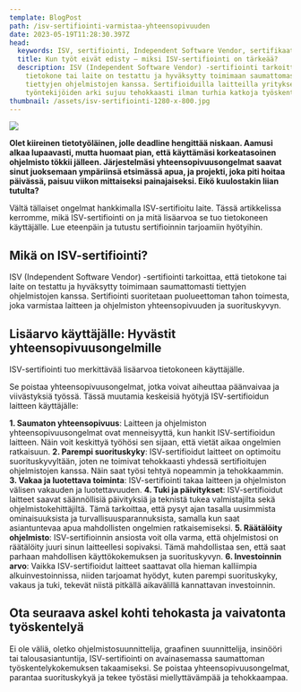 ```yaml
---
template: BlogPost
path: /isv-sertifiointi-varmistaa-yhteensopivuuden
date: 2023-05-19T11:28:30.397Z
head:
  keywords: ISV, sertifiointi, Independent Software Vendor, sertifikaatti
  title: Kun työt eivät edisty – miksi ISV-sertifiointi on tärkeää?
  description: ISV (Independent Software Vendor) -sertifiointi tarkoittaa, että
    tietokone tai laite on testattu ja hyväksytty toimimaan saumattomasti
    tiettyjen ohjelmistojen kanssa. Sertifioiduilla laitteilla yrityksen
    työntekijöiden arki sujuu tehokkaasti ilman turhia katkoja työskentelyyn.
thumbnail: /assets/isv-sertifiointi-1280-x-800.jpg
---
```

![](/assets/isv-sertifiointi-1280-x-800.jpg)

**Olet kiireinen tietotyöläinen, jolle deadline hengittää niskaan. Aamusi alkaa lupaavasti, mutta huomaat pian, että käyttämäsi korkeatasoinen ohjelmisto tökkii jälleen. Järjestelmäsi yhteensopivuusongelmat saavat sinut juoksemaan ympäriinsä etsimässä apua, ja projekti, joka piti hoitaa päivässä, paisuu viikon mittaiseksi painajaiseksi. Eikö kuulostakin liian tutulta?**

Vältä tällaiset ongelmat hankkimalla ISV-sertifioitu laite. Tässä artikkelissa kerromme, mikä ISV-sertifiointi on ja mitä lisäarvoa se tuo tietokoneen käyttäjälle. Lue eteenpäin ja tutustu sertifioinnin tarjoamiin hyötyihin. 

## Mikä on ISV-sertifiointi?

ISV (Independent Software Vendor) -sertifiointi tarkoittaa, että tietokone tai laite on testattu ja hyväksytty toimimaan saumattomasti tiettyjen ohjelmistojen kanssa. Sertifiointi suoritetaan puolueettoman tahon toimesta, joka varmistaa laitteen ja ohjelmiston yhteensopivuuden ja suorituskyvyn.

## Lisäarvo käyttäjälle: Hyvästit yhteensopivuusongelmille

ISV-sertifiointi tuo merkittävää lisäarvoa tietokoneen käyttäjälle. 

Se poistaa yhteensopivuusongelmat, jotka voivat aiheuttaa päänvaivaa ja viivästyksiä työssä. Tässä muutamia keskeisiä hyötyjä ISV-sertifioidun laitteen käyttäjälle:

**1. Saumaton yhteensopivuus**: Laitteen ja ohjelmiston yhteensopivuusongelmat ovat menneisyyttä, kun hankit ISV-sertifioidun laitteen. Näin voit keskittyä työhösi sen sijaan, että vietät aikaa ongelmien ratkaisuun.
**2. Parempi suorituskyky**: ISV-sertifioidut laitteet on optimoitu suorituskyvyltään, joten ne toimivat tehokkaasti yhdessä sertifioitujen ohjelmistojen kanssa. Näin saat työsi tehtyä nopeammin ja tehokkaammin.
**3. Vakaa ja luotettava toiminta**: ISV-sertifiointi takaa laitteen ja ohjelmiston välisen vakauden ja luotettavuuden. 
**4. Tuki ja päivitykset**: ISV-sertifioidut laitteet saavat säännöllisiä päivityksiä ja teknistä tukea valmistajilta sekä ohjelmistokehittäjiltä. Tämä tarkoittaa, että pysyt ajan tasalla uusimmista ominaisuuksista ja turvallisuusparannuksista, samalla kun saat asiantuntevaa apua mahdollisten ongelmien ratkaisemiseksi.
**5. Räätälöity ohjelmisto**: ISV-sertifioinnin ansiosta voit olla varma, että ohjelmistosi on räätälöity juuri sinun laitteellesi sopivaksi. Tämä mahdollistaa sen, että saat parhaan mahdollisen käyttökokemuksen ja suorituskyvyn.
**6. Investoinnin arvo**: Vaikka ISV-sertifioidut laitteet saattavat olla hieman kalliimpia alkuinvestoinnissa, niiden tarjoamat hyödyt, kuten parempi suorituskyky, vakaus ja tuki, tekevät niistä pitkällä aikavälillä kannattavan investoinnin.

## Ota seuraava askel kohti tehokasta ja vaivatonta työskentelyä

Ei ole väliä, oletko ohjelmistosuunnittelija, graafinen suunnittelija, insinööri tai talousasiantuntija, ISV-sertifiointi on avainasemassa saumattoman työskentelykokemuksen takaamiseksi. Se poistaa yhteensopivuusongelmat, parantaa suorituskykyä ja tekee työstäsi miellyttävämpää ja tehokkaampaa.